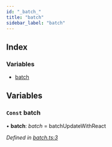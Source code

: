 ```yaml
---
id: "_batch_"
title: "batch"
sidebar_label: "batch"
---
```


## Index

### Variables

* [batch](_batch_.md#const-batch)

## Variables

### `Const` batch

• **batch**: *batch* = batchUpdateWithReact

*Defined in [batch.ts:3](https://github.com/unadlib/reactant/blob/8c9cd62/packages/reactant/src/batch.ts#L3)*
